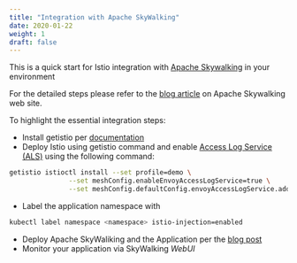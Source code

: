 ```yaml
---
title: "Integration with Apache SkyWalking"
date: 2020-01-22
weight: 1
draft: false
---
```


This is a quick start for Istio integration with [Apache Skywalking](https://skywalking.apache.org/) in your environment 

For the detailed steps please refer to the [blog article](https://skywalking.apache.org/blog/2020-12-03-obs-service-mesh-with-sw-and-als/) on Apache Skywalking web site.

To highlight the essential integration steps:

- Install getistio per [documentation](https://getistio.io/installing-getistio-cli)
- Deploy Istio using getistio command and enable [Access Log Service (ALS)](https://www.envoyproxy.io/docs/envoy/latest/api-v2/service/accesslog/v2/als.proto) using the following command:
```sh
getistio istioctl install --set profile=demo \
               --set meshConfig.enableEnvoyAccessLogService=true \
               --set meshConfig.defaultConfig.envoyAccessLogService.address=skywalking-oap.istio-system:11800
```
- Label the application namespace with 

```sh
kubectl label namespace <namespace> istio-injection=enabled
```
- Deploy Apache SkyWaliking and the Application per the [blog post](https://skywalking.apache.org/blog/2020-12-03-obs-service-mesh-with-sw-and-als/)
- Monitor your application via SkyWalking *WebUI*
